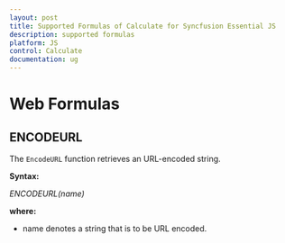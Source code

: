 ```yaml
---
layout: post
title: Supported Formulas of Calculate for Syncfusion Essential JS
description: supported formulas
platform: JS
control: Calculate
documentation: ug
---
```


# Web Formulas



## ENCODEURL



The `EncodeURL` function retrieves an URL-encoded string.



**Syntax:**



_ENCODEURL(name)_



**where:**



* name denotes a string that is to be URL encoded.
